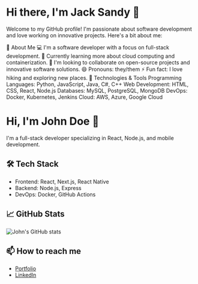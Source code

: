
# Hi there, I'm Jack Sandy 👋
Welcome to my GitHub profile! I'm passionate about software development and love working on innovative projects. Here's a bit about me:

🚀 About Me
💻 I'm a software developer with a focus on full-stack development.
🌱 Currently learning more about cloud computing and containerization.
👯 I'm looking to collaborate on open-source projects and innovative software solutions.
😄 Pronouns: they/them
⚡ Fun fact: I love hiking and exploring new places.
🔧 Technologies & Tools
Programming Languages: Python, JavaScript, Java, C#, C++
Web Development: HTML, CSS, React, Node.js
Databases: MySQL, PostgreSQL, MongoDB
DevOps: Docker, Kubernetes, Jenkins
Cloud: AWS, Azure, Google Cloud
# Hi, I'm John Doe 👋

I'm a full-stack developer specializing in React, Node.js, and mobile development.

## 🛠 Tech Stack
- Frontend: React, Next.js, React Native
- Backend: Node.js, Express
- DevOps: Docker, GitHub Actions

## 📈 GitHub Stats
![John's GitHub stats](https://github-readme-stats.vercel.app/api?username=johndoe&show_icons=true&theme=radical)

## 📫 How to reach me
- [Portfolio](https://johndoe.dev)
- [LinkedIn](https://linkedin.com/in/johndoe)

